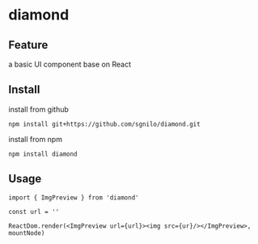 # diamond

## Feature

a basic UI component base on React

## Install

install from github

```
npm install git+https://github.com/sgnilo/diamond.git
```

install from npm

```
npm install diamond
```

## Usage

```
import { ImgPreview } from 'diamond'

const url = ''

ReactDom.render(<ImgPreview url={url}><img src={ur}/></ImgPreview>, mountNode)
```
